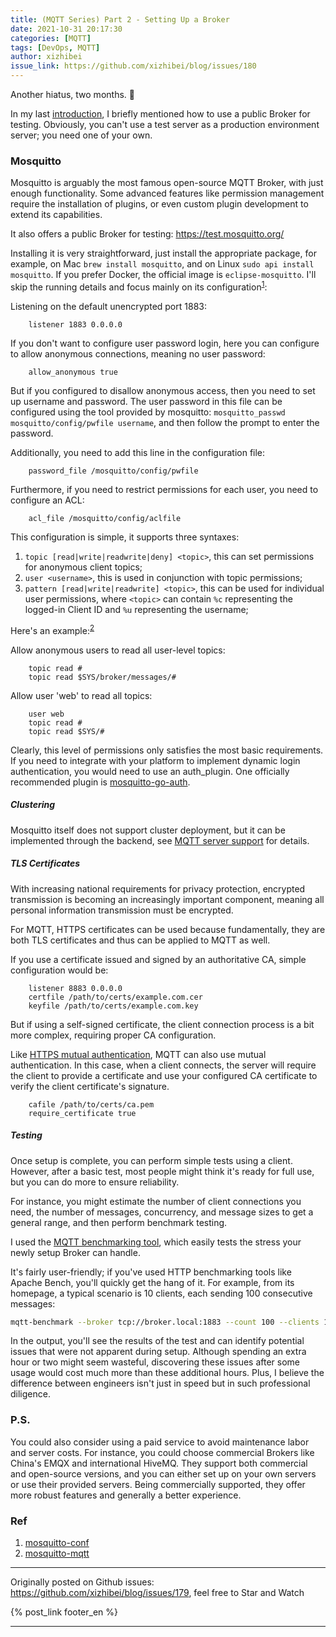 ```yaml
---
title: (MQTT Series) Part 2 - Setting Up a Broker
date: 2021-10-31 20:17:30
categories: [MQTT]
tags: [DevOps, MQTT]
author: xizhibei
issue_link: https://github.com/xizhibei/blog/issues/180
---
```

<!-- en_title: mqtt-2-mosquitto-broker-setup -->

Another hiatus, two months. 🙈

In my last [introduction](https://github.com/xizhibei/blog/issues/179), I briefly mentioned how to use a public Broker for testing. Obviously, you can't use a test server as a production environment server; you need one of your own.

### Mosquitto

Mosquitto is arguably the most famous open-source MQTT Broker, with just enough functionality. Some advanced features like permission management require the installation of plugins, or even custom plugin development to extend its capabilities.

It also offers a public Broker for testing: <https://test.mosquitto.org/>

Installing it is very straightforward, just install the appropriate package, for example, on Mac `brew install mosquitto`, and on Linux `sudo api install mosquitto`. If you prefer Docker, the official image is `eclipse-mosquitto`. I'll skip the running details and focus mainly on its configuration<sup>[1]</sup>:

Listening on the default unencrypted port 1883:

```
    listener 1883 0.0.0.0
```

If you don't want to configure user password login, here you can configure to allow anonymous connections, meaning no user password:

```
    allow_anonymous true
```

But if you configured to disallow anonymous access, then you need to set up username and password. The user password in this file can be configured using the tool provided by mosquitto: `mosquitto_passwd mosquitto/config/pwfile username`, and then follow the prompt to enter the password.

Additionally, you need to add this line in the configuration file:

```
    password_file /mosquitto/config/pwfile
```

Furthermore, if you need to restrict permissions for each user, you need to configure an ACL:

```
    acl_file /mosquitto/config/aclfile
```

This configuration is simple, it supports three syntaxes:

1.  `topic [read|write|readwrite|deny] <topic>`, this can set permissions for anonymous client topics;
2.  `user <username>`, this is used in conjunction with topic permissions;
3.  `pattern [read|write|readwrite] <topic>`, this can be used for individual user permissions, where `<topic>` can contain `%c` representing the logged-in Client ID and `%u` representing the username;

Here's an example:<sup>[2]</sup>

Allow anonymous users to read all user-level topics:

```
    topic read #
    topic read $SYS/broker/messages/#
```

Allow user 'web' to read all topics:

```
    user web
    topic read #
    topic read $SYS/#
```

Clearly, this level of permissions only satisfies the most basic requirements. If you need to integrate with your platform to implement dynamic login authentication, you would need to use an auth_plugin. One officially recommended plugin is [mosquitto-go-auth](https://github.com/iegomez/mosquitto-go-auth).

##### Clustering

Mosquitto itself does not support cluster deployment, but it can be implemented through the backend, see [MQTT server support](https://github.com/mqtt/mqtt.org/wiki/server-support) for details.

##### TLS Certificates

With increasing national requirements for privacy protection, encrypted transmission is becoming an increasingly important component, meaning all personal information transmission must be encrypted.

For MQTT, HTTPS certificates can be used because fundamentally, they are both TLS certificates and thus can be applied to MQTT as well.

If you use a certificate issued and signed by an authoritative CA, simple configuration would be:

```
    listener 8883 0.0.0.0
    certfile /path/to/certs/example.com.cer
    keyfile /path/to/certs/example.com.key
```

But if using a self-signed certificate, the client connection process is a bit more complex, requiring proper CA configuration.

Like [HTTPS mutual authentication](https://github.com/xizhibei/blog/issues/159), MQTT can also use mutual authentication. In this case, when a client connects, the server will require the client to provide a certificate and use your configured CA certificate to verify the client certificate's signature.

```
    cafile /path/to/certs/ca.pem
    require_certificate true
```

##### Testing

Once setup is complete, you can perform simple tests using a client. However, after a basic test, most people might think it's ready for full use, but you can do more to ensure reliability.

For instance, you might estimate the number of client connections you need, the number of messages, concurrency, and message sizes to get a general range, and then perform benchmark testing.

I used the [MQTT benchmarking tool](https://github.com/krylovsk/mqtt-benchmark), which easily tests the stress your newly setup Broker can handle.

It's fairly user-friendly; if you've used HTTP benchmarking tools like Apache Bench, you'll quickly get the hang of it. For example, from its homepage, a typical scenario is 10 clients, each sending 100 consecutive messages:

```bash
mqtt-benchmark --broker tcp://broker.local:1883 --count 100 --clients 10 --qos 1 --topic house/bedroom/temperature --payload {\"temperature\":20,\"timestamp\":1597314150}
```

In the output, you'll see the results of the test and can identify potential issues that were not apparent during setup. Although spending an extra hour or two might seem wasteful, discovering these issues after some usage would cost much more than these additional hours. Plus, I believe the difference between engineers isn't just in speed but in such professional diligence.

### P.S.
You could also consider using a paid service to avoid maintenance labor and server costs. For instance, you could choose commercial Brokers like China's EMQX and international HiveMQ. They support both commercial and open-source versions, and you can either set up on your own servers or use their provided servers. Being commercially supported, they offer more robust features and generally a better experience.

### Ref

1.  [mosquitto-conf][1]
2.  [mosquitto-mqtt][2]

[1]: https://mosquitto.org/man/mosquitto-conf-5.html

[2]: https://troy.dack.com.au/mosquitto-mqtt/


***
Originally posted on Github issues: https://github.com/xizhibei/blog/issues/179, feel free to Star and Watch

{% post_link footer_en %}
***
